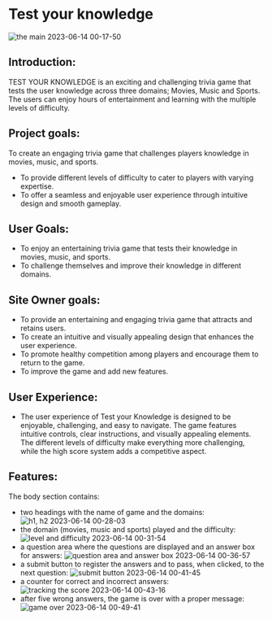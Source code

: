 # Test your knowledge

![the main 2023-06-14 00-17-50](https://github.com/TristanSarkozy/Test-your-Knowledge/assets/114732027/da426813-27b7-44fb-b3fd-c9765d8a2935)

## Introduction:

TEST YOUR KNOWLEDGE is an exciting and challenging trivia game that tests the user knowledge across three domains; Movies, Music and Sports. The users can enjoy hours of entertainment and learning with the multiple levels of difficulty.

## Project goals:

To create an engaging trivia game that challenges players knowledge in movies, music, and sports.
- To provide different levels of difficulty to cater to players with varying expertise.
- To offer a seamless and enjoyable user experience through intuitive design and smooth gameplay.


## User Goals:

- To enjoy an entertaining trivia game that tests their knowledge in movies, music, and sports.
- To challenge themselves and improve their knowledge in different domains.

## Site Owner goals:

- To provide an entertaining and engaging trivia game that attracts and retains users.
- To create an intuitive and visually appealing design that enhances the user experience.
- To promote healthy competition among players and encourage them to return to the game.
- To improve the game and add new features.

## User Experience:

- The user experience of Test your Knowledge is designed to be enjoyable, challenging, and easy to navigate. The game features intuitive controls, clear instructions, and visually appealing elements. The different levels of difficulty make everything more challenging, while the high score system adds a competitive aspect.

## Features:

The body section contains:
- two headings with the name of game and the domains:
![h1, h2 2023-06-14 00-28-03](https://github.com/TristanSarkozy/Test-your-Knowledge/assets/114732027/a067c4b7-270a-42ed-bc3f-3b6a8f691eb3)
- the domain (movies, music and sports) played and the difficulty:
![level and difficulty 2023-06-14 00-31-54](https://github.com/TristanSarkozy/Test-your-Knowledge/assets/114732027/197e4fdf-b8a0-464e-9a79-8db0a74cefa6)
- a question area where the questions are displayed and an answer box for answers:
![question area and answer box 2023-06-14 00-36-57](https://github.com/TristanSarkozy/Test-your-Knowledge/assets/114732027/046f6a17-3c25-4c86-923d-b45100248188)
- a submit button to register the answers and to pass, when clicked, to the next question:
![submit button 2023-06-14 00-41-45](https://github.com/TristanSarkozy/Test-your-Knowledge/assets/114732027/e72795ab-d012-4b40-b9c8-59c0c957da9e)
- a counter for correct and incorrect answers:
![tracking the score 2023-06-14 00-43-16](https://github.com/TristanSarkozy/Test-your-Knowledge/assets/114732027/8862783e-6064-4607-94b9-4d27621b84b5)
- after five wrong answers, the game is over with a proper message:
![game over 2023-06-14 00-49-41](https://github.com/TristanSarkozy/Test-your-Knowledge/assets/114732027/f7d24681-aed4-404c-8e98-3a7ebb0666e5)






